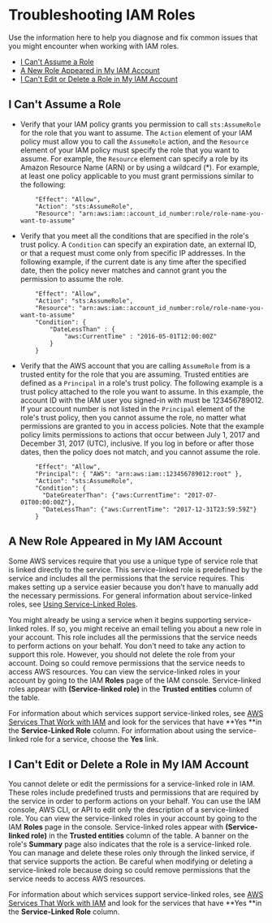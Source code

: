 # Troubleshooting IAM Roles<a name="troubleshoot_roles"></a>

Use the information here to help you diagnose and fix common issues that you might encounter when working with IAM roles\.


+ [I Can't Assume a Role](#troubleshoot_roles_cant-assume-role)
+ [A New Role Appeared in My IAM Account](#troubleshoot_roles_new-role-appeared)
+ [I Can't Edit or Delete a Role in My IAM Account](#troubleshoot_roles_cant-edit-delete-role)

## I Can't Assume a Role<a name="troubleshoot_roles_cant-assume-role"></a>

+ Verify that your IAM policy grants you permission to call `sts:AssumeRole` for the role that you want to assume\. The `Action` element of your IAM policy must allow you to call the `AssumeRole` action, and the `Resource` element of your IAM policy must specify the role that you want to assume\. For example, the `Resource` element can specify a role by its Amazon Resource Name \(ARN\) or by using a wildcard \(\*\)\. For example, at least one policy applicable to you must grant permissions similar to the following:

  ```
      "Effect": "Allow",
      "Action": "sts:AssumeRole",
      "Resource": "arn:aws:iam::account_id_number:role/role-name-you-want-to-assume"
  ```

+ Verify that you meet all the conditions that are specified in the role's trust policy\. A `Condition` can specify an expiration date, an external ID, or that a request must come only from specific IP addresses\. In the following example, if the current date is any time after the specified date, then the policy never matches and cannot grant you the permission to assume the role\.

  ```
      "Effect": "Allow",
      "Action": "sts:AssumeRole",
      "Resource": "arn:aws:iam::account_id_number:role/role-name-you-want-to-assume"
      "Condition": {
          "DateLessThan" : {
              "aws:CurrentTime" : "2016-05-01T12:00:00Z"
          }
      }
  ```

+ Verify that the AWS account that you are calling `AssumeRole` from is a trusted entity for the role that you are assuming\. Trusted entities are defined as a `Principal` in a role's trust policy\. The following example is a trust policy attached to the role you want to assume\. In this example, the account ID with the IAM user you signed\-in with must be 123456789012\. If your account number is not listed in the `Principal` element of the role's trust policy, then you cannot assume the role, no matter what permissions are granted to you in access policies\. Note that the example policy limits permissions to actions that occur between July 1, 2017 and December 31, 2017 \(UTC\), inclusive\. If you log in before or after those dates, then the policy does not match, and you cannot assume the role\. 

  ```
      "Effect": "Allow",
      "Principal": { "AWS": "arn:aws:iam::123456789012:root" },
      "Action": "sts:AssumeRole",
      "Condition": {
        "DateGreaterThan": {"aws:CurrentTime": "2017-07-01T00:00:00Z"},
        "DateLessThan": {"aws:CurrentTime": "2017-12-31T23:59:59Z"}
      }
  ```

## A New Role Appeared in My IAM Account<a name="troubleshoot_roles_new-role-appeared"></a>

Some AWS services require that you use a unique type of service role that is linked directly to the service\. This service\-linked role is predefined by the service and includes all the permissions that the service requires\. This makes setting up a service easier because you don’t have to manually add the necessary permissions\. For general information about service\-linked roles, see [Using Service\-Linked Roles](using-service-linked-roles.md)\.

You might already be using a service when it begins supporting service\-linked roles\. If so, you might receive an email telling you about a new role in your account\. This role includes all the permissions that the service needs to perform actions on your behalf\. You don't need to take any action to support this role\. However, you should not delete the role from your account\. Doing so could remove permissions that the service needs to access AWS resources\. You can view the service\-linked roles in your account by going to the IAM **Roles** page of the IAM console\. Service\-linked roles appear with **\(Service\-linked role\)** in the **Trusted entities** column of the table\.

For information about which services support service\-linked roles, see [AWS Services That Work with IAM](reference_aws-services-that-work-with-iam.md) and look for the services that have **Yes **in the **Service\-Linked Role** column\. For information about using the service\-linked role for a service, choose the **Yes** link\.

## I Can't Edit or Delete a Role in My IAM Account<a name="troubleshoot_roles_cant-edit-delete-role"></a>

You cannot delete or edit the permissions for a service\-linked role in IAM\. These roles include predefined trusts and permissions that are required by the service in order to perform actions on your behalf\. You can use the IAM console, AWS CLI, or API to edit only the description of a service\-linked role\. You can view the service\-linked roles in your account by going to the IAM **Roles** page in the console\. Service\-linked roles appear with **\(Service\-linked role\)** in the **Trusted entities** column of the table\. A banner on the role's **Summary** page also indicates that the role is a service\-linked role\. You can manage and delete these roles only through the linked service, if that service supports the action\. Be careful when modifying or deleting a service\-linked role because doing so could remove permissions that the service needs to access AWS resources\. 

For information about which services support service\-linked roles, see [AWS Services That Work with IAM](reference_aws-services-that-work-with-iam.md) and look for the services that have **Yes **in the **Service\-Linked Role** column\. 